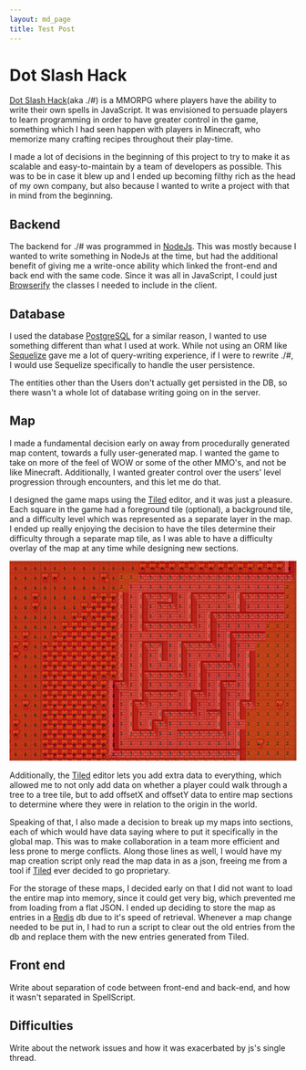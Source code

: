 ```yaml
---
layout: md_page
title: Test Post
---
```

# Dot Slash Hack

[Dot Slash Hack](https://dotslashhack.herokuapp.com)(aka ./#) is a MMORPG where players have the ability to write their own spells in JavaScript. It was envisioned to persuade players to learn programming in order to have greater control in the game, something which I had seen happen with players in Minecraft, who memorize many crafting recipes throughout their play-time.

I made a lot of decisions in the beginning of this project to try to make it as scalable and easy-to-maintain by a team of developers as possible. This was to be in case it blew up and I ended up becoming filthy rich as the head of my own company, but also because I wanted to write a project with that in mind from the beginning.

## Backend

The backend for ./# was programmed in [NodeJs]. This was mostly because I wanted to write something in NodeJs at the time, but had the additional benefit of giving me a write-once ability which linked the front-end and back end with the same code. Since it was all in JavaScript, I could just [Browserify] the classes I needed to include in the client.

## Database

I used the database [PostgreSQL] for a similar reason, I wanted to use something different than what I used at work. While not using an ORM like [Sequelize] gave me a lot of query-writing experience, if I were to rewrite ./#, I would use Sequelize specifically to handle the user persistence.

The entities other than the Users don't actually get persisted in the DB, so there wasn't a whole lot of database writing going on in the server.

## Map

I made a fundamental decision early on away from procedurally generated map content, towards a fully user-generated map. I wanted the game to take on more of the feel of WOW or some of the other MMO's, and not be like Minecraft. Additionally, I wanted greater control over the users' level progression through encounters, and this let me do that.

I designed the game maps using the [Tiled] editor, and it was just a pleasure. Each square in the game had a foreground tile (optional), a background tile, and a difficulty level which was represented as a separate layer in the map. I ended up really enjoying the decision to have the tiles determine their difficulty through a separate map tile, as I was able to have a difficulty overlay of the map at any time while designing new sections.

![Tiled difficulty display](/images/tiled-difficulty.png)

Additionally, the [Tiled] editor lets you add extra data to everything, which allowed me to not only add data on whether a player could walk through a tree to a tree tile, but to add offsetX and offsetY data to entire map sections to determine where they were in relation to the origin in the world.

Speaking of that, I also made a decision to break up my maps into sections, each of which would have data saying where to put it specifically in the global map. This was to make collaboration in a team more efficient and less prone to merge conflicts. Along those lines as well, I would have my map creation script only read the map data in as a json, freeing me from a tool if [Tiled] ever decided to go proprietary.

For the storage of these maps, I decided early on that I did not want to load the entire map into memory, since it could get very big, which prevented me from loading from a flat JSON. I ended up deciding to store the map as entries in a [Redis] db due to it's speed of retrieval. Whenever a map change needed to be put in, I had to run a script to clear out the old entries from the db and replace them with the new entries generated from Tiled.

## Front end

Write about separation of code between front-end and back-end, and how it wasn't separated in SpellScript.

## Difficulties

Write about the network issues and how it was exacerbated by js's single thread.

[PostgreSQL]: https://www.postgresql.org/
[Tiled]: http://www.mapeditor.org/
[Sequelize]: http://docs.sequelizejs.com/
[NodeJs]: https://nodejs.org
[Browserify]: http://browserify.org/
[Redis]: http://redis.io/
